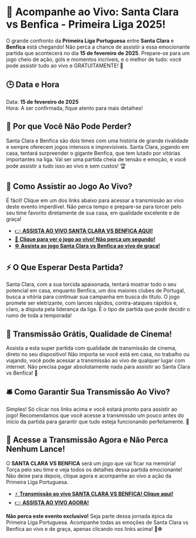# 🎉 Acompanhe ao Vivo: Santa Clara vs Benfica - Primeira Liga 2025!

O grande confronto da **Primeira Liga Portuguesa** entre **Santa Clara** e **Benfica** está chegando! Não perca a chance de assistir a essa emocionante partida que acontecerá no dia **15 de fevereiro de 2025**. Prepare-se para um jogo cheio de ação, gols e momentos incríveis, e o melhor de tudo: você pode assistir tudo ao vivo e GRATUITAMENTE! 🌟

## 🕒 Data e Hora

Data: **15 de fevereiro de 2025**  
Hora: A ser confirmada, fique atento para mais detalhes!

## 🔴 Por que Você Não Pode Perder?

Santa Clara e Benfica são dois times com uma história de grande rivalidade e sempre oferecem jogos intensos e imprevisíveis. Santa Clara, jogando em casa, tentará surpreender o gigante Benfica, que tem lutado por vitórias importantes na liga. Vai ser uma partida cheia de tensão e emoção, e você pode assistir a tudo isso ao vivo e sem custos! 🏆

## 🔗 Como Assistir ao Jogo Ao Vivo?

É fácil! Clique em um dos links abaixo para acessar a transmissão ao vivo deste evento imperdível. Não perca tempo e prepare-se para torcer pelo seu time favorito diretamente de sua casa, em qualidade excelente e de graça!

- [👉 **ASSISTA AO VIVO SANTA CLARA VS BENFICA AQUI!**](https://tinyurl.com/livestreamfreeo?st=Santa+Clara+vs+Benfica&si=ghc)
- [🌟 **Clique para ver o jogo ao vivo! Não perca um segundo!**](https://tinyurl.com/livestreamfreeo?st=Santa+Clara+vs+Benfica&si=ghc)
- [⚽ **Assista ao jogo Santa Clara vs Benfica ao vivo de graça!**](https://tinyurl.com/livestreamfreeo?st=Santa+Clara+vs+Benfica&si=ghc)

## ⚡ O Que Esperar Desta Partida?

Santa Clara, com a sua torcida apaixonada, tentará mostrar todo o seu potencial em casa, enquanto Benfica, um dos maiores clubes de Portugal, busca a vitória para continuar sua campanha em busca do título. O jogo promete ser eletrizante, com lances rápidos, contra-ataques rápidos e, claro, a disputa pela liderança da liga. É o tipo de partida que pode decidir o rumo de toda a temporada!

## 🎯 Transmissão Grátis, Qualidade de Cinema!

Assista a esta super partida com qualidade de transmissão de cinema, direto no seu dispositivo! Não importa se você está em casa, no trabalho ou viajando, você pode acessar a transmissão ao vivo de qualquer lugar com internet. Não precisa pagar absolutamente nada para assistir ao Santa Clara vs Benfica! 🙌

## 🛎️ Como Garantir Sua Transmissão Ao Vivo?

Simples! Só clicar nos links acima e você estará pronto para assistir ao jogo! Recomendamos que você acesse a transmissão um pouco antes do início da partida para garantir que tudo esteja funcionando perfeitamente. 🎥

## 📲 Acesse a Transmissão Agora e Não Perca Nenhum Lance!

O **SANTA CLARA VS BENFICA** será um jogo que vai ficar na memória! Torça pelo seu time e veja todos os detalhes dessa partida emocionante! Não deixe para depois, clique agora e acompanhe ao vivo a ação da Primeira Liga Portuguesa.

- [⚡ **Transmissão ao vivo SANTA CLARA VS BENFICA! Clique aqui!**](https://tinyurl.com/livestreamfreeo?st=Santa+Clara+vs+Benfica&si=ghc)
- [👉 **ASSISTA AO VIVO AGORA!**](https://tinyurl.com/livestreamfreeo?st=Santa+Clara+vs+Benfica&si=ghc)

**Não perca este evento exclusivo!** Seja parte dessa jornada épica da Primeira Liga Portuguesa. Acompanhe todas as emoções de Santa Clara vs Benfica ao vivo e de graça, apenas clicando nos links acima! 👏⚽

